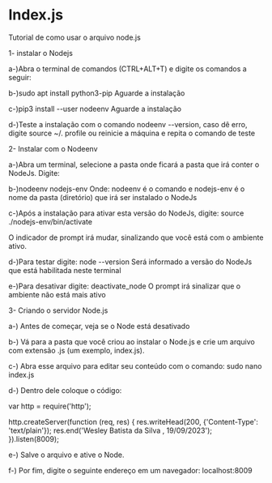 # Index.js

Tutorial de como usar o arquivo node.js

1- instalar o Nodejs

a-)Abra o terminal de comandos (CTRL+ALT+T) e digite os comandos a seguir:

b-)sudo apt install python3-pip
Aguarde a instalação

c-)pip3 install --user nodeenv
Aguarde a instalação

d-)Teste a instalação com o comando nodeenv --version, caso dê erro, digite source ~/. profile ou reinicie a máquina e repita o comando de teste

2- Instalar com o Nodeenv

a-)Abra um terminal, selecione a pasta onde ficará a pasta que irá conter o NodeJs. Digite:

b-)nodeenv nodejs-env
Onde: nodeenv é o comando e nodejs-env é o nome da pasta (diretório) que irá ser
instalado o NodeJs

c-)Após a instalação para ativar esta versão do NodeJs, digite:
source ./nodejs-env/bin/activate

O indicador de prompt irá mudar, sinalizando que você está com o
ambiente ativo.

d-)Para testar digite:
node --version
Será informado a versão do NodeJs que está habilitada neste terminal

e-)Para desativar digite:
deactivate_node
O prompt irá sinalizar que o ambiente não está mais ativo

3- Criando o servidor Node.js

a-) Antes de começar, veja se o Node está desativado

b-) Vá para a pasta que você criou ao instalar o Node.js e crie um arquivo com extensão .js (um exemplo, index.js).

c-) Abra esse arquivo para editar seu conteúdo com o comando: sudo nano index.js

d-) Dentro dele coloque o código: 

var http = require('http');

http.createServer(function (req, res) {
  res.writeHead(200, {'Content-Type': 'text/plain'});
  res.end('Wesley Batista da Silva , 19/09/2023');
}).listen(8009);

e-) Salve o arquivo e ative o Node.

f-) Por fim, digite o seguinte endereço em um navegador: localhost:8009
